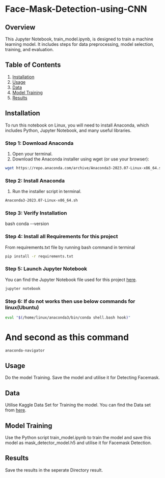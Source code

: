 # Face-Mask-Detection-using-CNN

## Overview
This Jupyter Notebook, train_model.ipynb, is designed to train a machine learning model. It includes steps for data preprocessing, model selection, training, and evaluation.

## Table of Contents
1. [Installation](#installation)
2. [Usage](#usage)
3. [Data](#data)
4. [Model Training](#model-training)
5. [Results](#results)

## Installation
To run this notebook on Linux, you will need to install Anaconda, which includes Python, Jupyter Notebook, and many useful libraries.


### Step 1: Download Anaconda
1. Open your terminal.
2. Download the Anaconda installer using wget (or use your browser):

```bash
wget https://repo.anaconda.com/archive/Anaconda3-2023.07-Linux-x86_64.sh
```

### Step 2: Install Anaconda
1. Run the installer script in terminal.
```bash
Anaconda3-2023.07-Linux-x86_64.sh
```


### Step 3: Verify Installation
bash
conda --version


### Step 4: Install all Requirements for this project
From requirements.txt file by running bash command in terminal
```bash
pip install -r requirements.txt
```

### Step 5: Launch Jupyter Notebook
You can find the Jupyter Notebook file used for this project [here](https://ppl-ai-file-upload.s3.amazonaws.com/web/direct-files/36364148/3637a198-4dec-40e6-9fb1-e501e5261507/train_model.ipynb).
```bash
jupyter notebook
```


### Step 6: If do not works then use below commands for linux(Ubuntu)
```bash
eval "$(/home/linux/anaconda3/bin/conda shell.bash hook)"
```
# And second as this command
```bash
anaconda-navigator
```

## Usage
Do the model Training. Save the model and utilise it for Detecting Facemask.

## Data

Utilise Kaggle Data Set for Training the model.
You can find the Data set from [here](https://www.kaggle.com/datasets/omkargurav/face-mask-dataset).


## Model Training
Use the Python script train_model.ipynb to train the model and save this model
as mask_detector_model.h5 and utilise it for Facemask Detection.

## Results
Save the results in the seperate Directory result.
##
